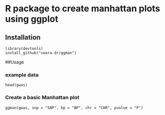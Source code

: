 


# R package to create manhattan plots using ggplot 

## Installation

```
library(devtools)
install_github("veera-dr/ggman")
```

##Usage 

### example data 

```
head(gwas)
```

### Create a basic Manhattan plot 

```
ggman(gwas, snp = "SNP", bp = "BP", chr = "CHR", pvalue = "P")
```